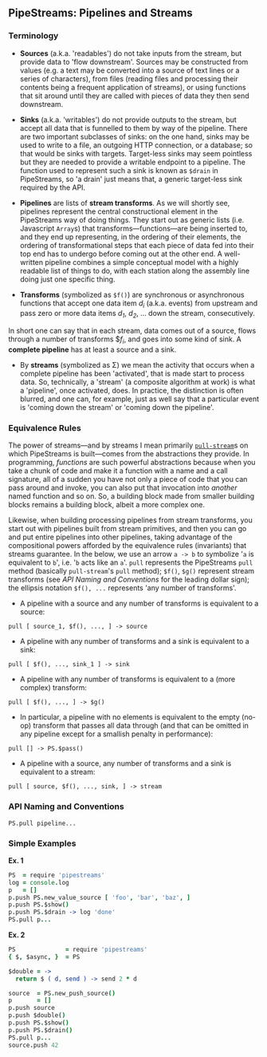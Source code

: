 

## PipeStreams: Pipelines and Streams

### Terminology

* **Sources** (a.k.a. 'readables') do not take inputs from the stream, but
  provide data to 'flow downstream'. Sources may be constructed from values
  (e.g. a text may be converted into a source of text lines or a series of
  characters), from files (reading files and processing their contents being a
  frequent application of streams), or using functions that sit around until
  they are called with pieces of data they then send downstream.

* **Sinks** (a.k.a. 'writables') do not provide outputs to the stream, but
  accept all data that is funnelled to them by way of the pipeline. There are
  two important subclasses of sinks: on the one hand, sinks may be used to write
  to a file, an outgoing HTTP connection, or a database; so that would be sinks
  with targets. Target-less sinks may seem pointless but they are needed to
  provide a writable endpoint to a pipeline. The function used to represent such
  a sink is known as `$drain` in PipeStreams, so 'a drain' just means that, a
  generic target-less sink required by the API.

* **Pipelines** are lists of **stream transforms**. As we will shortly see,
  pipelines represent the central constructional element in the PipeStreams way
  of doing things. They start out as generic lists (i.e. Javascript `Array`s)
  that transforms—functions—are being inserted to, and they end up representing,
  in the ordering of their elements, the ordering of transformational steps that
  each piece of data fed into their top end has to undergo before coming out at
  the other end. A well-written pipeline combines a simple conceptual model with
  a highly readable list of things to do, with each station along the assembly
  line doing just one specific thing.

* **Transforms** (symbolized as `$f()`) are synchronous or asynchronous
  functions that accept one data item *d*<sub>*i*</sub> (a.k.a. events) from
  upstream and pass zero or more data items *d*<sub>*1*</sub>,
  *d*<sub>*2*</sub>,&nbsp;... down the stream, consecutively.

In short one can say that in each stream, data comes out of a source,
flows through a number of transforms $*f<sub>i</sub>*, and goes into some
kind of sink. A **complete pipeline** has at least a source and a
sink.

* By **streams** (symbolized as Σ) we mean the activity that occurs when a
  complete pipeline has been 'activated', that is made start to process data.
  So, technically, a 'stream' (a composite algorithm at work) is what a
  'pipeline', once activated, does. In practice, the distinction is often
  blurred, and one can, for example, just as well say that a particular event is
  'coming down the stream' or 'coming down the pipeline'.

### Equivalence Rules

The power of streams—and by streams I mean primarily
[`pull-stream`](http://pull-stream.github.io/)s on which PipeStreams is
built—comes from the abstractions they provide. In programming, *functions* are
such powerful abstractions because when you take a chunk of code and make it a
function with a name and a call signature, all of a sudden you have not only a
piece of code that you can pass around and invoke, you can also put that
invocation into *another* named function and so on. So, a building block made
from smaller building blocks remains a building block, albeit a more complex
one.

Likewise, when building processing pipelines from stream transforms, you start
out with pipelines built from stream primitives, and then you can go and put
entire pipelines into other pipelines, taking advantage of the compositional
powers afforded by the equivalence rules (invariants) that streams guarantee. In
the below, we use an arrow `a -> b` to symbolize '`a` is equivalent to `b`',
i.e. '`b` acts like an `a`'. `pull` represents the PipeStreams `pull` method
(basically `pull-stream`'s `pull` method); `$f()`, `$g()` represent stream
transforms (see *API Naming and Conventions* for the leading dollar sign); the
ellipsis notation `$f(), ...` represents 'any number of transforms'.

* A pipeline with a source and any number of transforms is equivalent to a
  source:

`pull [ source_1, $f(), ..., ] -> source`

* A pipeline with any number of transforms and a sink is equivalent to a sink:

`pull [ $f(), ..., sink_1 ] -> sink`

* A pipeline with any number of transforms is equivalent to a (more complex)
  transform:

`pull [ $f(), ..., ] -> $g()`

* In particular, a pipeline with no elements is equivalent to the empty (no-op)
  transform that passes all data through (and that can be omitted in any
  pipeline except for a smallish penalty in performance):

`pull [] -> PS.$pass()`

* A pipeline with a source, any number of transforms and a sink is equivalent to
  a stream:

`pull [ source, $f(), ..., sink, ] -> stream`


### API Naming and Conventions



`PS.pull pipeline...`

### Simple Examples

**Ex. 1**

```coffee
PS  = require 'pipestreams'
log = console.log
p   = []
p.push PS.new_value_source [ 'foo', 'bar', 'baz', ]
p.push PS.$show()
p.push PS.$drain -> log 'done'
PS.pull p...
```

**Ex. 2**

```coffee
PS              = require 'pipestreams'
{ $, $async, }  = PS

$double = ->
  return $ ( d, send ) -> send 2 * d

source  = PS.new_push_source()
p       = []
p.push source
p.push $double()
p.push PS.$show()
p.push PS.$drain()
PS.pull p...
source.push 42
```





